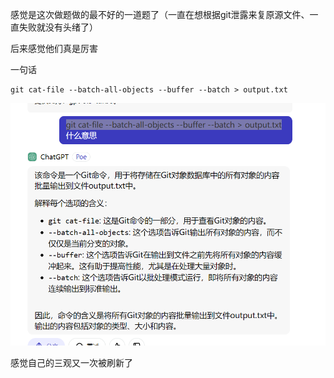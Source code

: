 感觉是这次做题做的最不好的一道题了（一直在想根据git泄露来复原源文件、一直失败就没有头绪了）

后来感觉他们真是厉害

一句话

```shell
git cat-file --batch-all-objects --buffer --batch > output.txt
```

![image-20231105102852466](./assets/image-20231105102852466.png)

感觉自己的三观又一次被刷新了